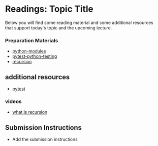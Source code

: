 # Readings: Topic Title

Below you will find some reading material and some additional resources that support today's topic and the upcoming lecture.

### Preparation Materials

- [python-modules](https://realpython.com/python-modules-packages/)
- [pytest-python-testing](https://realpython.com/pytest-python-testing/)
- [recursion](https://www.geeksforgeeks.org/recursion-in-python/)

## additional resources

- [pytest](https://docs.pytest.org/en/7.1.x/)

### videos

- [what is recursion](https://youtu.be/Mv9NEXX1VHc)

## Submission Instructions
- Add the submission instructions
